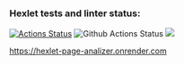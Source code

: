 ### Hexlet tests and linter status:
[![Actions Status](https://github.com/kadykovev/php-project-9/actions/workflows/hexlet-check.yml/badge.svg)](https://github.com/kadykovev/php-project-9/actions)
![Github Actions Status](https://github.com/kadykovev/php-project-9/actions/workflows/workflow.yml/badge.svg)
<a href="https://codeclimate.com/github/kadykovev/php-project-9/maintainability"><img src="https://api.codeclimate.com/v1/badges/58b9a8f64edacd4c5a75/maintainability" /></a>

https://hexlet-page-analizer.onrender.com